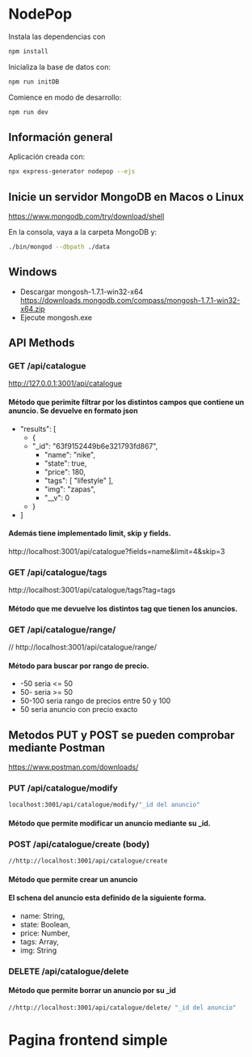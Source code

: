 # NodePop

Instala las dependencias con

```sh
npm install
```

Inicializa la base de datos con:

```sh
npm run initDB
```

Comience en modo de desarrollo:

```sh
npm run dev
```

## Información general

Aplicación creada con:

```sh
npx express-generator nodepop --ejs
```

## Inicie un servidor MongoDB en Macos o Linux
https://www.mongodb.com/try/download/shell

En la consola, vaya a la carpeta MongoDB y:

```sh
./bin/mongod --dbpath ./data
```
## Windows
- Descargar mongosh-1.7.1-win32-x64
https://downloads.mongodb.com/compass/mongosh-1.7.1-win32-x64.zip
- Ejecute mongosh.exe

## API Methods

### GET /api/catalogue
http://127.0.0.1:3001/api/catalogue
#### Método que perimite filtrar por los distintos campos que contiene un anuncio. Se devuelve en formato json
- "results": [
  - {
  - "_id": "63f9152449b6e321793fd867",
    - "name": "nike",
    - "state": true,
    - "price": 180,
    - "tags": [
                "lifestyle"
            ],
    - "img": "zapas",
    - "__v": 0
  - }
- ]

#### Además tiene implementado limit, skip y fields.
http://localhost:3001/api/catalogue?fields=name&limit=4&skip=3

### GET /api/catalogue/tags
http://localhost:3001/api/catalogue/tags?tag=tags
#### Método que me devuelve los distintos tag que tienen los anuncios.

### GET /api/catalogue/range/
// http://localhost:3001/api/catalogue/range/
#### Método para buscar por rango de precio.
- -50 seria <= 50
- 50- seria >= 50
- 50-100 seria rango de precios entre 50 y 100
- 50 seria anuncio con precio exacto

## Metodos PUT y POST se pueden comprobar mediante Postman
https://www.postman.com/downloads/

### PUT /api/catalogue/modify
```sh
localhost:3001/api/catalogue/modify/"_id del anuncio"
```
#### Método que permite modificar un anuncio mediante su _id.

### POST /api/catalogue/create (body)
```sh
//http://localhost:3001/api/catalogue/create
```

#### Método que permite crear un anuncio
#### El schena del anuncio esta definido de la siguiente forma.
  - name: String,
  - state: Boolean,
  - price: Number,
  - tags: Array,
  - img: String

### DELETE /api/catalogue/delete
#### Método que permite borrar un anuncio por su _id
```sh
//http://localhost:3001/api/catalogue/delete/ "_id del anuncio"
```

# Pagina frontend simple







